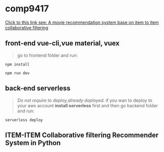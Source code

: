 # comp9417

[Click to this link see: A movie recommendation system base on item to item collaborative filtering](https://unswddk.github.io/comp9417/#/)

## front-end vue-cli,vue material, vuex

>go to frontend folder and run:

```NPM
npm install
```

```NPM
npm run dev
```

## back-end serverless 

>*Do not require to deploy,already deployed.* if you wan to deploy to your aws account **install serverless** first and then go backend folder and run:

```serverless
serverless deploy
```

## ITEM-ITEM Collaborative filtering Recommender System in Python 
